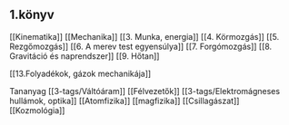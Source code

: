 ## 1.könyv 
[[Kinematika]]
[[Mechanika]]
[[3. Munka, energia]]
[[4. Körmozgás]]
[[5. Rezgőmozgás]]
[[6. A merev test egyensúlya]]
[[7. Forgómozgás]]
[[8. Gravitáció és naprendszer]]
[[9. Hőtan]]




[[13.Folyadékok, gázok mechanikája]]

Tananyag
[[3-tags/Váltóáram]]
[[Félvezetők]]
[[3-tags/Elektromágneses hullámok, optika]]
[[Atomfizika]]
[[magfizika]]
[[Csillagászat]]
[[Kozmológia]]



